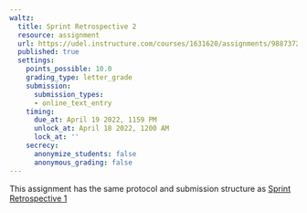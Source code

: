 ```yaml
---
waltz:
  title: Sprint Retrospective 2
  resource: assignment
  url: https://udel.instructure.com/courses/1631620/assignments/9887372
  published: true
  settings:
    points_possible: 10.0
    grading_type: letter_grade
    submission:
      submission_types:
      - online_text_entry
    timing:
      due_at: April 19 2022, 1159 PM
      unlock_at: April 18 2022, 1200 AM
      lock_at: ''
    secrecy:
      anonymize_students: false
      anonymous_grading: false
---
```

This assignment has the same protocol and submission structure as [Sprint Retrospective 1](https://udel.instructure.com/courses/1631620/assignments/9887371 "Sprint Retrospective 1")